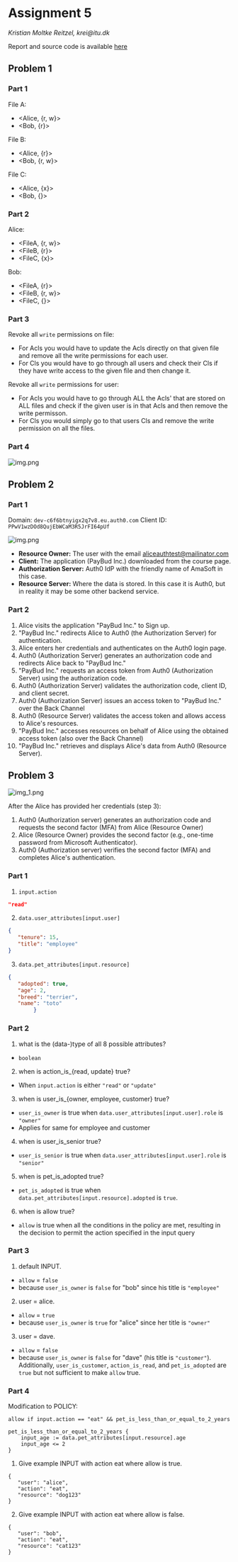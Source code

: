 # Assignment 5
_Kristian Moltke Reitzel, krei@itu.dk_

Report and source code is available [here](https://github.com/kmoltke/AIS-Assignments/tree/main/a5)

## Problem 1
### Part 1
File A:
- <Alice, {r, w}>
- <Bob, {r}>

File B:
- <Alice, {r}>
- <Bob, {r, w}>

File C:
- <Alice, {x}>
- <Bob, {}>

### Part 2
Alice:
- <FileA, {r, w}>
- <FileB, {r}>
- <FileC, {x}>

Bob:
- <FileA, {r}>
- <FileB, {r, w}>
- <FileC, {}>

### Part 3
Revoke all `write` permissions on file:
- For Acls you would have to update the Acls directly on that given file and remove all the write permissions for each user. 
- For Cls you would have to go through all users and check their Cls if they have write access to the given file and then change it.

Revoke all `write` permissions for user:
- For Acls you would have to go through ALL the Acls' that are stored on ALL files and check if the given user is in that Acls and then remove the write permisson.
- For Cls you would simply go to that users Cls and remove the write permission on all the files.

### Part 4

![img.png](screenshots/img.png)

## Problem 2
### Part 1
Domain: `dev-c6f6btnyigx2q7v8.eu.auth0.com`
Client ID: `PPwV1wzDOd8QujEbWCaM3R5JrFI64pUf`

![img.png](screenshots/img_1.png)

- **Resource Owner:** The user with the email aliceauthtest@mailinator.com
- **Client:** The application (PayBud Inc.) downloaded from the course page.
- **Authorization Server:** Auth0 IdP with the friendly name of AmaSoft in this case.
- **Resource Server:** Where the data is stored. In this case it is Auth0, but in reality it may be some other backend service.

### Part 2
1. Alice visits the application "PayBud Inc." to Sign up.
2. "PayBud Inc." redirects Alice to Auth0 (the Authorization Server) for authentication.
3. Alice enters her credentials and authenticates on the Auth0 login page.
4. Auth0 (Authorization Server) generates an authorization code and redirects Alice back to "PayBud Inc."
5. "PayBud Inc." requests an access token from Auth0 (Authorization Server) using the authorization code.
6. Auth0 (Authorization Server) validates the authorization code, client ID, and client secret.
7. Auth0 (Authorization Server) issues an access token to "PayBud Inc." over the Back Channel
8. Auth0 (Resource Server) validates the access token and allows access to Alice's resources.
9. "PayBud Inc." accesses resources on behalf of Alice using the obtained access token (also over the Back Channel)
10. "PayBud Inc." retrieves and displays Alice's data from Auth0 (Resource Server).

## Problem 3
![img_1.png](screenshots/img_2.png)

After the Alice has provided her credentials (step 3):
1. Auth0 (Authorization server) generates an authorization code and requests the second factor (MFA) from Alice (Resource Owner)
2. Alice (Resource Owner) provides the second factor (e.g., one-time password from Microsoft Authenticator).
3. Auth0 (Authorization server) verifies the second factor (MFA) and completes Alice's authentication.

### Part 1
1. `input.action`

```json
"read"
```
2. `data.user_attributes[input.user]`
````json
{
   "tenure": 15,
   "title": "employee"
}
````
3. `data.pet_attributes[input.resource]`
````json
{
   "adopted": true,
   "age": 2,
   "breed": "terrier",
   "name": "toto"
        }
````

### Part 2
1. what is the (data-)type of all 8 possible attributes?
- `boolean`
2. when is action_is_{read, update} true?
- When `input.action` is either `"read"` or `"update"`
3. when is user_is_{owner, employee, customer} true?
- `user_is_owner` is true when `data.user_attributes[input.user].role` is `"owner"` 
- Applies for same for employee and customer
4. when is user_is_senior true?
- `user_is_senior` is true when `data.user_attributes[input.user].role` is `"senior"`
5. when is pet_is_adopted true?
- `pet_is_adopted` is true when `data.pet_attributes[input.resource].adopted` is `true`.
6. when is allow true?
- `allow` is true when all the conditions in the policy are met, resulting in the decision to permit the action specified in the input query

### Part 3
1. default INPUT.
- `allow` = `false`
- because `user_is_owner` is `false` for "bob" since his title is `"employee"`
2. user = alice.
- `allow` = `true`
- because `user_is_owner` is `true` for "alice" since her title is `"owner"`
3. user = dave.
- `allow` = `false`
- because `user_is_owner` is `false` for "dave" (his title is `"customer"`). Additionally, `user_is_customer`, `action_is_read`, and `pet_is_adopted` are `true` but not sufficient to make `allow` true.

### Part 4
Modification to POLICY:
```rego
allow if input.action == "eat" && pet_is_less_than_or_equal_to_2_years

pet_is_less_than_or_equal_to_2_years {
    input_age := data.pet_attributes[input.resource].age
    input_age <= 2
}
```

1. Give example INPUT with action eat where allow is true.
````rego
{
   "user": "alice",
   "action": "eat",
   "resource": "dog123"
}
````

2. Give example INPUT with action eat where allow is false.
````rego
{
   "user": "bob",
   "action": "eat",
   "resource": "cat123"
}
````